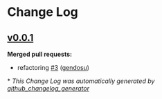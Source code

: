 # Change Log

## [v0.0.1](https://github.com/gendosu/vagrant-itamae-command/tree/HEAD)

**Merged pull requests:**

- refactoring [\#3](https://github.com/gendosu/vagrant-itamae-command/pull/3) ([gendosu](https://github.com/gendosu))



\* *This Change Log was automatically generated by [github_changelog_generator](https://github.com/skywinder/Github-Changelog-Generator)*
